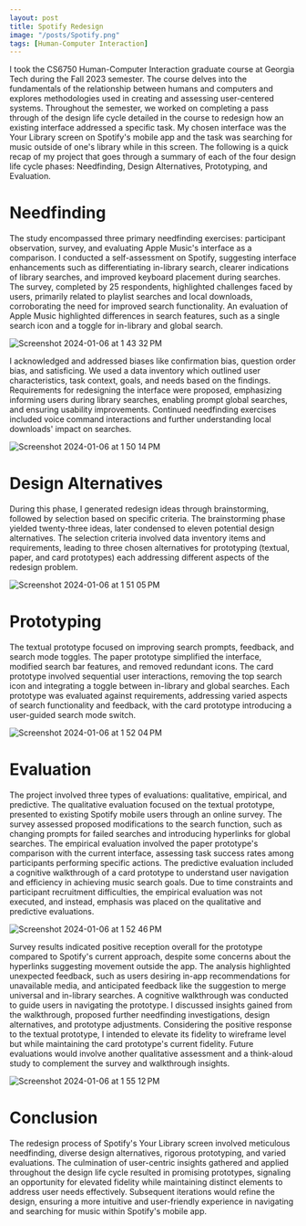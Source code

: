 ```yaml
---
layout: post
title: Spotify Redesign
image: "/posts/Spotify.png"
tags: [Human-Computer Interaction]
---
```

I took the CS6750 Human-Computer Interaction graduate course at Georgia Tech during the Fall 2023 semester. The course delves into the fundamentals of the relationship between humans and computers and explores methodologies used in creating and assessing user-centered systems. Throughout the semester, we worked on completing a pass through of the design life cycle detailed in the course to redesign how an existing interface addressed a specific task. My chosen interface was the Your Library screen on Spotify's mobile app and the task was searching for music outside of one's library while in this screen. The following is a quick recap of my project that goes through a summary of each of the four design life cycle phases: Needfinding, Design Alternatives, Prototyping, and Evaluation.

# Needfinding
The study encompassed three primary needfinding exercises: participant observation, survey, and evaluating Apple Music's interface as a comparison. I conducted a self-assessment on Spotify, suggesting interface enhancements such as differentiating in-library search, clearer indications of library searches, and improved keyboard placement during searches. The survey, completed by 25 respondents, highlighted challenges faced by users, primarily related to playlist searches and local downloads, corroborating the need for improved search functionality. An evaluation of Apple Music highlighted differences in search features, such as a single search icon and a toggle for in-library and global search. 

![Screenshot 2024-01-06 at 1 43 32 PM](https://github.com/chris-delgado/chris-delgado.github.io/assets/19756136/300397c0-6910-46e4-a5e2-99b1fab5b201)

I acknowledged and addressed biases like confirmation bias, question order bias, and satisficing. We used a data inventory which outlined user characteristics, task context, goals, and needs based on the findings. Requirements for redesigning the interface were proposed, emphasizing informing users during library searches, enabling prompt global searches, and ensuring usability improvements. Continued needfinding exercises included voice command interactions and further understanding local downloads' impact on searches. 

![Screenshot 2024-01-06 at 1 50 14 PM](https://github.com/chris-delgado/chris-delgado.github.io/assets/19756136/70062d3e-61ab-4377-a213-745281eb2972)


# Design Alternatives
During this phase, I generated redesign ideas through brainstorming, followed by selection based on specific criteria. The brainstorming phase yielded twenty-three ideas, later condensed to eleven potential design alternatives. The selection criteria involved data inventory items and requirements, leading to three chosen alternatives for prototyping (textual, paper, and card prototypes) each addressing different aspects of the redesign problem.

![Screenshot 2024-01-06 at 1 51 05 PM](https://github.com/chris-delgado/chris-delgado.github.io/assets/19756136/b863d2e3-c5de-4f39-951a-1092c9ca3620)


# Prototyping
The textual prototype focused on improving search prompts, feedback, and search mode toggles. The paper prototype simplified the interface, modified search bar features, and removed redundant icons. The card prototype involved sequential user interactions, removing the top search icon and integrating a toggle between in-library and global searches. Each prototype was evaluated against requirements, addressing varied aspects of search functionality and feedback, with the card prototype introducing a user-guided search mode switch.

![Screenshot 2024-01-06 at 1 52 04 PM](https://github.com/chris-delgado/chris-delgado.github.io/assets/19756136/92925351-21f0-499b-90a4-02c59c2fbda8)


# Evaluation
The project involved three types of evaluations: qualitative, empirical, and predictive. The qualitative evaluation focused on the textual prototype, presented to existing Spotify mobile users through an online survey. The survey assessed proposed modifications to the search function, such as changing prompts for failed searches and introducing hyperlinks for global searches. The empirical evaluation involved the paper prototype's comparison with the current interface, assessing task success rates among participants performing specific actions. The predictive evaluation included a cognitive walkthrough of a card prototype to understand user navigation and efficiency in achieving music search goals. Due to time constraints and participant recruitment difficulties, the empirical evaluation was not executed, and instead, emphasis was placed on the qualitative and predictive evaluations.

![Screenshot 2024-01-06 at 1 52 46 PM](https://github.com/chris-delgado/chris-delgado.github.io/assets/19756136/07411b93-2798-428b-8826-0c8bc41e664c)


Survey results indicated positive reception overall for the prototype compared to Spotify's current approach, despite some concerns about the hyperlinks suggesting movement outside the app. The analysis highlighted unexpected feedback, such as users desiring in-app recommendations for unavailable media, and anticipated feedback like the suggestion to merge universal and in-library searches. A cognitive walkthrough was conducted to guide users in navigating the prototype. I discussed insights gained from the walkthrough, proposed further needfinding investigations, design alternatives, and prototype adjustments. Considering the positive response to the textual prototype, I intended to elevate its fidelity to wireframe level but while maintaining the card prototype's current fidelity. Future evaluations would involve another qualitative assessment and a think-aloud study to complement the survey and walkthrough insights.

![Screenshot 2024-01-06 at 1 55 12 PM](https://github.com/chris-delgado/chris-delgado.github.io/assets/19756136/4ff952f1-cc0e-443f-9dc0-06632697de01)

# Conclusion
The redesign process of Spotify's Your Library screen involved meticulous needfinding, diverse design alternatives, rigorous prototyping, and varied evaluations. The culmination of user-centric insights gathered and applied throughout the design life cycle resulted in promising prototypes, signaling an opportunity for elevated fidelity while maintaining distinct elements to address user needs effectively. Subsequent iterations would refine the design, ensuring a more intuitive and user-friendly experience in navigating and searching for music within Spotify's mobile app.

